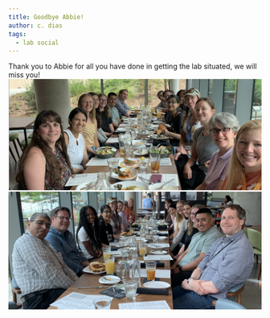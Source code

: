 ```yaml
---
title: Goodbye Abbie!
author: c. dias
tags:
  - lab social
---
```


Thank you to Abbie for all you have done in getting the lab situated, we will miss you!
![image tooltip here](/images/party1.png)
![image tooltip here](/images/party2.png)
